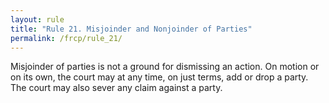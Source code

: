 ```yaml
---
layout: rule
title: "Rule 21. Misjoinder and Nonjoinder of Parties"
permalink: /frcp/rule_21/
---
```


Misjoinder of parties is not a ground for dismissing an action. On motion or on its own, the court may at any time, on just terms, add or drop a party. The court may also sever any claim against a party.
